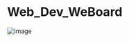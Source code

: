 # Web_Dev_WeBoard

![image](https://user-images.githubusercontent.com/52997401/134003396-7a4f7817-0d4d-4b83-93a6-8bc1f5580767.png)

